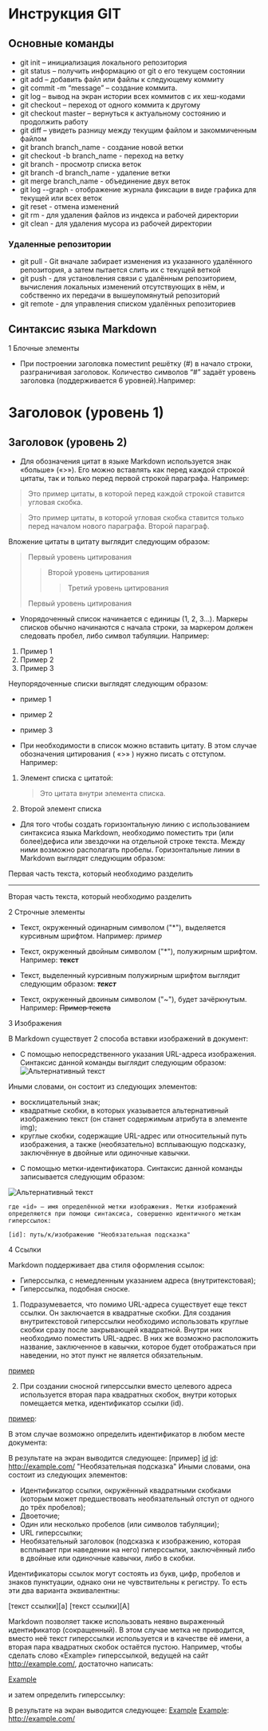 # Инструкция GIT
## Основные команды 
* git init – инициализация локального репозитория
* git status – получить информацию от git о его текущем состоянии
* git add – добавить файл или файлы к следующему коммиту
* git commit -m “message” – создание коммита.
* git log – вывод на экран истории всех коммитов с их хеш-кодами
* git checkout – переход от одного коммита к другому
* git checkout master – вернуться к актуальному состоянию и продолжить работу
* git diff – увидеть разницу между текущим файлом и закоммиченным файлом
* git branch branch_name - создание новой ветки
* git checkout -b branch_name - переход на ветку
* git branch - просмотр списка веток
* git branch -d branch_name - удаление ветки
* git merge branch_name - объединение двух веток
* git log --graph - отображение журнала фиксации в виде графика для текущей или всех веток
* git reset - отмена изменений
* git rm - для удаления файлов из индекса и рабочей директории
* git clean - для удаления мусора из рабочей директории
### Удаленные репозитории 
* git pull - Git вначале забирает изменения из указанного удалённого репозитория, а затем пытается слить их с текущей веткой
* git push - для установления связи с удалённым репозиторием, вычисления локальных изменений отсутствующих в нём, и собственно их передачи в вышеупомянутый репозиторий
* git remote - для управления списком удалённых репозиториев

## Синтаксис языка Markdown
1 Блочные элементы
* При построении заголовка поместиnt решётку (#) в начало строки, разграничивая заголовок. Количество символов “#” задаёт уровень заголовка
(поддерживается 6 уровней).Например: 
# Заголовок (уровень 1)
## Заголовок (уровень 2)

* Для обозначения цитат в языке Markdown используется знак «больше» («>»). Его можно вставлять как перед каждой строкой цитаты, так и только перед первой строкой параграфа. Например:
> Это пример цитаты,
> в которой перед каждой строкой
> ставится угловая скобка.

> Это пример цитаты,
в которой угловая скобка
ставится только перед началом нового параграфа.
> Второй параграф.

Вложение цитаты в цитату выглядит следующим образом:
> Первый уровень цитирования
>> Второй уровень цитирования
>>> Третий уровень цитирования
>
>Первый уровень цитирования

* Упорядоченный список начинается с единицы (1, 2, 3…). Маркеры списков обычно начинаются с начала строки, за маркером должен следовать пробел, либо символ табуляции. Например:
1. Пример 1
2. Пример 2
3. Пример 3

Неупорядоченные списки выглядят следующим образом:
* пример 1
* пример 2
* пример 3

* При необходимости в список можно вставить цитату. В этом случае обозначения цитирования ( «>» ) нужно писать с отступом. Например: 
1. Элемент списка с цитатой:

    > Это цитата
    > внутри элемента списка.

 2. Второй элемент списка


* Для того чтобы создать горизонтальную линию с использованием синтаксиса языка Markdown, необходимо поместить три (или более)дефиса или звездочки на отдельной строке текста. Между ними возможно располагать пробелы. Горизонтальные линии в Markdown выглядят следующим образом:

Первая часть текста, который необходимо разделить
***
Вторая часть текста, который необходимо разделить

2 Строчные элементы

 * Текст, окруженный одинарным символом ("*"), выделяется курсивным шрифтом. Например:   *пример*

 * Текст, окруженный двойным символом ("*"), полужирным шрифтом. Например: **текст**

 * Текст, выделенный курсивным полужирным шрифтом выглядит следующим образом: ***текст***

 * Текст, окруженный двоиным символом ("~"), будет зачёркнутым. Например: ~~Пример текста~~



3 Изображения 

В Markdown существует 2 способа вставки изображений в документ:
* С помощью непосредственного указания URL-адреса изображения. Синтаксис данной команды выглядит следующим образом:
![Альтернативный текст](/путь/к/изображению.jpg)

Иными словами, он состоит из следующих элементов:

- восклицательный знак;
-  квадратные скобки, в которых указывается альтернативный изображению текст (он станет содержимым атрибута в элементе img);
- круглые скобки, содержащие URL-адрес или относительный путь изображения, а также (необязательно) всплывающую подсказку, заключённуе в двойные или одиночные кавычки.

* С помощью метки-идентификатора. Синтаксис данной команды записывается следующим образом:

![Альтернативный текст][id]

    где «id» — имя определённой метки изображения. Метки изображений определяются при помощи синтаксиса, совершенно идентичного меткам гиперссылок:

    [id]: путь/к/изображению "Необязательная подсказка"


4 Cсылки

Markdown поддерживает два стиля оформления ссылок:

* Гиперссылка, с немедленным указанием адреса (внутритекстовая);
* Гиперссылка, подобная сноске.

1. Подразумевается, что помимо URL-адреса существует еще текст ссылки. Он заключается в квадратные скобки. Для создания внутритекстовой гиперссылки необходимо использовать круглые скобки сразу после закрывающей квадратной. Внутри них необходимо поместить URL-адрес. В них же возможно расположить название, заключенное в кавычки, которое будет отображаться при наведении, но этот пункт не является обязательным.

 [пример](http://example.com/ "Необязательная подсказка")

 2. При создании сносной гиперссылки вместо целевого адреса используется вторая пара квадратных скобок, внутри которых помещается метка, идентификатор ссылки (id).

 [пример][id]:

В этом случае возможно определить идентификатор в любом месте документа:


[id]: http://example.com/ "Необязательная подсказка"

В результате на экран выводится следующее: [пример] [id] [id]: http://example.com/ "Необязательная подсказка" Иными словами, она состоит из следующих элементов:

* Идентификатор ссылки, окружённый квадратными скобками (которым может предшествовать необязательный отступ от одного до трёх пробелов);
* Двоеточие;
* Один или несколько пробелов (или символов табуляции);
* URL гиперссылки;
* Необязательный заголовок (подсказка к изображению, которая всплывает при наведении на него) гиперссылки, заключённый либо в двойные или одиночные кавычки, либо в скобки.

Идентификаторы ссылок могут состоять из букв, цифр, пробелов и знаков пунктуации, однако они не чувствительны к регистру. То есть эти два варианта эквивалентны:

[текст ссылки][a]
[текст ссылки][A]

Markdown позволяет также использовать неявно выраженный идентификатор (сокращенный). В этом случае метка не приводится, вместо неё текст гиперссылки используется и в качестве её имени, а вторая пара квадратных скобок остаётся пустою. Например, чтобы сделать слово «Example» гиперссылкой, ведущей на сайт http://example.com/, достаточно написать:

[Example][]

и затем определить гиперссылку:

[Example]: http://example.com/
В результате на экран выводится следующее: 
[Example][] [Example]: http://example.com/


